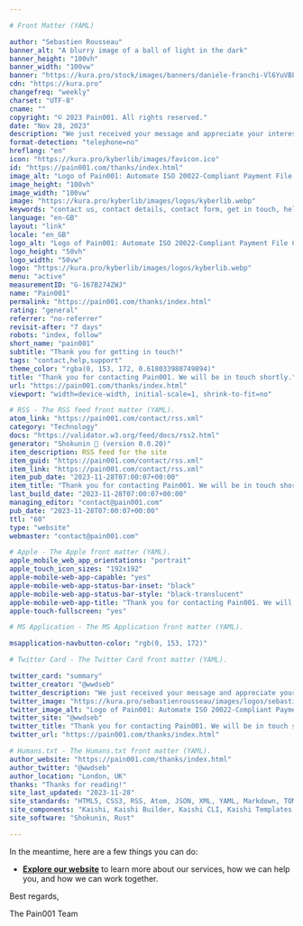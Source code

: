 ```yaml
---

# Front Matter (YAML)

author: "Sebastien Rousseau"
banner_alt: "A blurry image of a ball of light in the dark"
banner_height: "100vh"
banner_width: "100vw"
banner: "https://kura.pro/stock/images/banners/daniele-franchi-Vl6YuVBLEys.webp"
cdn: "https://kura.pro"
changefreq: "weekly"
charset: "UTF-8"
cname: ""
copyright: "© 2023 Pain001. All rights reserved."
date: "Nov 28, 2023"
description: "We just received your message and appreciate your interest and query. We are working on your request and will get in touch as soon as possible."
format-detection: "telephone=no"
hreflang: "en"
icon: "https://kura.pro/kyberlib/images/favicon.ico"
id: "https://pain001.com/thanks/index.html"
image_alt: "Logo of Pain001: Automate ISO 20022-Compliant Payment File Creation"
image_height: "100vh"
image_width: "100vw"
image: "https://kura.pro/kyberlib/images/logos/kyberlib.webp"
keywords: "contact us, contact details, contact form, get in touch, help center, reach out, technical support"
language: "en-GB"
layout: "link"
locale: "en_GB"
logo_alt: "Logo of Pain001: Automate ISO 20022-Compliant Payment File Creation"
logo_height: "50vh"
logo_width: "50vw"
logo: "https://kura.pro/kyberlib/images/logos/kyberlib.webp"
menu: "active"
measurementID: "G-167B274ZWJ"
name: "Pain001"
permalink: "https://pain001.com/thanks/index.html"
rating: "general"
referrer: "no-referrer"
revisit-after: "7 days"
robots: "index, follow"
short_name: "pain001"
subtitle: "Thank you for getting in touch!"
tags: "contact,help,support"
theme_color: "rgba(0, 153, 172, 0.618033988749894)"
title: "Thank you for contacting Pain001. We will be in touch shortly."
url: "https://pain001.com/thanks/index.html"
viewport: "width=device-width, initial-scale=1, shrink-to-fit=no"

# RSS - The RSS feed front matter (YAML).
atom_link: "https://pain001.com/contact/rss.xml"
category: "Technology"
docs: "https://validator.w3.org/feed/docs/rss2.html"
generator: "Shokunin 🦀 (version 0.0.20)"
item_description: RSS feed for the site
item_guid: "https://pain001.com/contact/rss.xml"
item_link: "https://pain001.com/contact/rss.xml"
item_pub_date: "2023-11-28T07:00:07+00:00"
item_title: "Thank you for contacting Pain001. We will be in touch shortly."
last_build_date: "2023-11-28T07:00:07+00:00"
managing_editor: "contact@pain001.com"
pub_date: "2023-11-28T07:00:07+00:00"
ttl: "60"
type: "website"
webmaster: "contact@pain001.com"

# Apple - The Apple front matter (YAML).
apple_mobile_web_app_orientations: "portrait"
apple_touch_icon_sizes: "192x192"
apple-mobile-web-app-capable: "yes"
apple-mobile-web-app-status-bar-inset: "black"
apple-mobile-web-app-status-bar-style: "black-translucent"
apple-mobile-web-app-title: "Thank you for contacting Pain001. We will be in touch shortly."
apple-touch-fullscreen: "yes"

# MS Application - The MS Application front matter (YAML).

msapplication-navbutton-color: "rgb(0, 153, 172)"

# Twitter Card - The Twitter Card front matter (YAML).

twitter_card: "summary"
twitter_creator: "@wwdseb"
twitter_description: "We just received your message and appreciate your interest and query. We are working on your request and will get in touch as soon as possible."
twitter_image: "https://kura.pro/sebastienrousseau/images/logos/sebastienrousseau.webp"
twitter_image_alt: "Logo of Pain001: Automate ISO 20022-Compliant Payment File Creation"
twitter_site: "@wwdseb"
twitter_title: "Thank you for contacting Pain001. We will be in touch shortly."
twitter_url: "https://pain001.com/thanks/index.html"

# Humans.txt - The Humans.txt front matter (YAML).
author_website: "https://pain001.com/thanks/index.html"
author_twitter: "@wwdseb"
author_location: "London, UK"
thanks: "Thanks for reading!"
site_last_updated: "2023-11-28"
site_standards: "HTML5, CSS3, RSS, Atom, JSON, XML, YAML, Markdown, TOML"
site_components: "Kaishi, Kaishi Builder, Kaishi CLI, Kaishi Templates, Kaishi Themes"
site_software: "Shokunin, Rust"

---
```


In the meantime, here are a few things you can do:

- [**Explore our website**](/) to learn more about our services, how we can
  help you, and how we can work together.

Best regards,

The Pain001 Team
